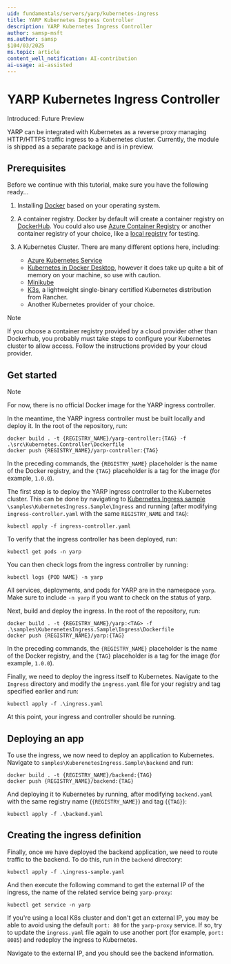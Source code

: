 ```yaml
---
uid: fundamentals/servers/yarp/kubernetes-ingress
title: YARP Kubernetes Ingress Controller
description: YARP Kubernetes Ingress Controller
author: samsp-msft
ms.author: samsp
$104/03/2025
ms.topic: article
content_well_notification: AI-contribution
ai-usage: ai-assisted
---
```

# YARP Kubernetes Ingress Controller

Introduced: Future Preview

YARP can be integrated with Kubernetes as a reverse proxy managing HTTP/HTTPS traffic ingress to a Kubernetes cluster. Currently, the module is shipped as a separate package and is in preview.

## Prerequisites

Before we continue with this tutorial, make sure you have the following ready...

1. Installing [Docker](https://docs.docker.com/install/) based on your operating system.

1. A container registry. Docker by default will create a container registry on [DockerHub](https://hub.docker.com/). You could also use [Azure Container Registry](/en-us/azure/aks/tutorial-kubernetes-prepare-acr) or another container registry of your choice, like a [local registry](https://docs.docker.com/registry/deploying/#run-a-local-registry) for testing.

1. A Kubernetes Cluster. There are many different options here, including:

   * [Azure Kubernetes Service](/en-us/azure/aks/tutorial-kubernetes-deploy-cluster)
   * [Kubernetes in Docker Desktop](https://www.docker.com/blog/docker-windows-desktop-now-kubernetes/), however it does take up quite a bit of memory on your machine, so use with caution.
   * [Minikube](https://kubernetes.io/docs/tasks/tools/install-minikube/)
   * [K3s](https://k3s.io), a lightweight single-binary certified Kubernetes distribution from Rancher.
   * Another Kubernetes provider of your choice.

> [!NOTE]
> If you choose a container registry provided by a cloud provider other than Dockerhub, you probably must take steps to configure your Kubernetes cluster to allow access. Follow the instructions provided by your cloud provider.

## Get started

> [!NOTE]
> For now, there is no official Docker image for the YARP ingress controller.

In the meantime, the YARP ingress controller must be built locally and deploy it. In the root of the repository, run:

```
docker build . -t {REGISTRY_NAME}/yarp-controller:{TAG} -f .\src\Kubernetes.Controller\Dockerfile
docker push {REGISTRY_NAME}/yarp-controller:{TAG}
```

In the preceding commands, the `{REGISTRY_NAME}` placeholder is the name of the Docker registry, and the `{TAG}` placeholder is a tag for the image (for example, `1.0.0`).

The first step is to deploy the YARP ingress controller to the Kubernetes cluster. This can be done by navigating to [Kubernetes Ingress sample](https://github.com/dotnet/yarp/tree/release/latest/samples/KubernetesIngress.Sample) `\samples\KubernetesIngress.Sample\Ingress`
and running (after modifying `ingress-controller.yaml` with the same `REGISTRY_NAME` and `TAG`):

```
kubectl apply -f ingress-controller.yaml
```

To verify that the ingress controller has been deployed, run:

```
kubectl get pods -n yarp
```

You can then check logs from the ingress controller by running:

```
kubectl logs {POD NAME} -n yarp
```

All services, deployments, and pods for YARP are in the namespace `yarp`. Make sure to include `-n yarp` if you want to check on the status of yarp.

Next, build and deploy the ingress. In the root of the repository, run:

```
docker build . -t {REGISTRY_NAME}/yarp:<TAG> -f .\samples\KuberenetesIngress.Sample\Ingress\Dockerfile
docker push {REGISTRY_NAME}/yarp:{TAG}
```

In the preceding commands, the `{REGISTRY_NAME}` placeholder is the name of the Docker registry, and the `{TAG}` placeholder is a tag for the image (for example, `1.0.0`).

Finally, we need to deploy the ingress itself to Kubernetes. Navigate to the `Ingress` directory and modify the `ingress.yaml` file for your registry and tag specified earlier and run:

```
kubectl apply -f .\ingress.yaml
```

At this point, your ingress and controller should be running.

## Deploying an app

To use the ingress, we now need to deploy an application to Kubernetes. Navigate to `samples\KuberenetesIngress.Sample\backend` and run:

```
docker build . -t {REGISTRY_NAME}/backend:{TAG}
docker push {REGISTRY_NAME}/backend:{TAG}
```

And deploying it to Kubernetes by running, after modifying `backend.yaml` with the same registry name (`{REGISTRY_NAME}`) and tag (`{TAG}`):

```
kubectl apply -f .\backend.yaml
```

## Creating the ingress definition

Finally, once we have deployed the backend application, we need to route traffic to the backend. To do this, run in the `backend` directory:

```
kubectl apply -f .\ingress-sample.yaml
```

And then execute the following command to get the external IP of the ingress, the name of the related service being `yarp-proxy`:

```
kubectl get service -n yarp
```

If you're using a local K8s cluster and don't get an external IP, you may be able to avoid using the default `port: 80` for the `yarp-proxy` service. If so, try to update the `ingress.yaml` file again to use another port (for example, `port: 8085`) and redeploy the ingress to Kubernetes.

Navigate to the external IP, and you should see the backend information.
